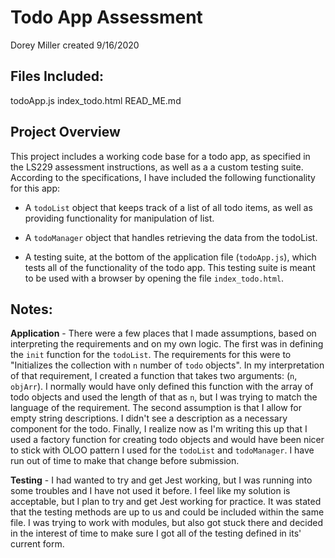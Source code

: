 # Todo App Assessment #
Dorey Miller
created 9/16/2020

## Files Included: ##
todoApp.js
index_todo.html
READ_ME.md

## Project Overview ##
This project includes a working code base for a todo app, as specified in the LS229 assessment instructions, as well as a a custom testing suite.  According to the specifications, I have included the following functionality for this app:

* A `todoList` object that keeps track of a list of all todo items, as well as providing functionality for manipulation of list.

* A `todoManager` object that handles retrieving the data from the todoList.

* A testing suite, at the bottom of the application file (`todoApp.js`), which tests all of the functionality of the todo app.  This testing suite is meant to be used with a browser by opening the file `index_todo.html`.  

## Notes: ##
**Application** - There were a few places that I made assumptions, based on interpreting the requirements and on my own logic.  The first was in defining the `init` function for the `todoList`.  The requirements for this were to "Initializes the collection with `n` number of `todo` objects".  In my interpretation of that requirement, I created a function that takes two arguments: (`n`, `objArr`).  I normally would have only defined this function with the array of todo objects and used the length of that as `n`, but I was trying to match the language of the requirement.  The second assumption is that I allow for empty string descriptions.  I didn't see a description as a necessary component for the todo.  Finally, I realize now as I'm writing this up that I used a factory function for creating todo objects and would have been nicer to stick with OLOO pattern I used for the `todoList` and `todoManager`.  I have run out of time to make that change before submission.

**Testing** - I had wanted to try and get Jest working, but I was running into some troubles and I have not used it before.  I feel like my solution is acceptable, but I plan to try and get Jest working for practice.  It was stated that the testing methods are up to us and could be included within the same file.  I was trying to work with modules, but also got stuck there and decided in the interest of time to make sure I got all of the testing defined in its' current form.